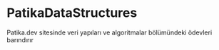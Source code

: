 # PatikaDataStructures
Patika.dev sitesinde veri yapıları ve algoritmalar bölümündeki ödevleri barındırır
